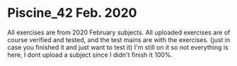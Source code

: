 # Piscine_42 Feb. 2020
All exercises are from 2020 February subjects.
All uploaded exercises are of course verified and tested, and the test mains are with the exercises.
(just in case you finished it and just want to test it)
I'm still on it so not everything is here, I dont upload a subject since I didn't finish it 100%.
